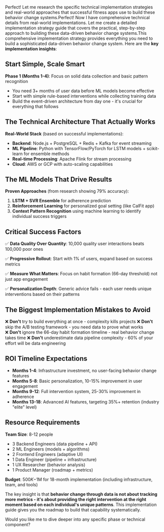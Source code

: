 Perfect! Let me research the specific technical implementation strategies and real-world approaches that successful fitness apps use to build these behavior change systems.Perfect! Now I have comprehensive technical details from real-world implementations. Let me create a detailed implementation strategy guide that covers the practical, step-by-step approach to building these data-driven behavior change systems.This comprehensive implementation strategy provides everything you need to build a sophisticated data-driven behavior change system. Here are the **key implementation insights**:

## **Start Simple, Scale Smart**

**Phase 1 (Months 1-4)**: Focus on solid data collection and basic pattern recognition
- You need 3+ months of user data before ML models become effective
- Start with simple rule-based interventions while collecting training data
- Build the event-driven architecture from day one - it's crucial for everything that follows

## **The Technical Architecture That Actually Works**

**Real-World Stack** (based on successful implementations):
- **Backend**: Node.js + PostgreSQL + Redis + Kafka for event streaming
- **ML Pipeline**: Python with TensorFlow/PyTorch for LSTM models + scikit-learn for ensemble methods  
- **Real-time Processing**: Apache Flink for stream processing
- **Cloud**: AWS or GCP with auto-scaling capabilities

## **The ML Models That Drive Results**

**Proven Approaches** (from research showing 79% accuracy):
1. **LSTM + SVR Ensemble** for adherence prediction
2. **Reinforcement Learning** for personalized goal setting (like CalFit app)
3. **Context Pattern Recognition** using machine learning to identify individual success triggers

## **Critical Success Factors**

✅ **Data Quality Over Quantity**: 10,000 quality user interactions beats 100,000 poor ones

✅ **Progressive Rollout**: Start with 1% of users, expand based on success metrics

✅ **Measure What Matters**: Focus on habit formation (66-day threshold) not just app engagement

✅ **Personalization Depth**: Generic advice fails - each user needs unique interventions based on their patterns

## **The Biggest Implementation Mistakes to Avoid**

❌ **Don't** try to build everything at once - complexity kills projects
❌ **Don't** skip the A/B testing framework - you need data to prove what works  
❌ **Don't** ignore the 66-day habit formation timeline - real behavior change takes time
❌ **Don't** underestimate data pipeline complexity - 60% of your effort will be data engineering

## **ROI Timeline Expectations**

- **Months 1-4**: Infrastructure investment, no user-facing behavior change features
- **Months 5-8**: Basic personalization, 10-15% improvement in user engagement
- **Months 9-12**: Full intervention system, 25-30% improvement in adherence
- **Months 13-18**: Advanced AI features, targeting 35%+ retention (industry "elite" level)

## **Resource Requirements**

**Team Size**: 8-12 people
- 3 Backend Engineers (data pipeline + API)
- 2 ML Engineers (models + algorithms)  
- 2 Frontend Engineers (adaptive UI)
- 1 Data Engineer (pipeline + infrastructure)
- 1 UX Researcher (behavior analysis)
- 1 Product Manager (roadmap + metrics)

**Budget**: $500K-$1M for 18-month implementation (including infrastructure, team, and tools)

The key insight is that **behavior change through data is not about tracking more metrics - it's about providing the right intervention at the right moment based on each individual's unique patterns**. This implementation guide gives you the roadmap to build that capability systematically.

Would you like me to dive deeper into any specific phase or technical component?
